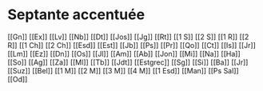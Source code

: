 # Septante accentuée

[[Gn]]
[[Ex]]
[[Lv]]
[[Nb]]
[[Dt]]
[[Jos]]
[[Jg]]
[[Rt]]
[[1 S]]
[[2 S]]
[[1 R]]
[[2 R]]
[[1 Ch]]
[[2 Ch]]
[[Esd]]
[[Est]]
[[Jb]]
[[Ps]]
[[Pr]]
[[Qo]]
[[Ct]]
[[Is]]
[[Jr]]
[[Lm]]
[[Ez]]
[[Dn]]
[[Os]]
[[Jl]]
[[Am]]
[[Ab]]
[[Jon]]
[[Mi]]
[[Na]]
[[Ha]]
[[So]]
[[Ag]]
[[Za]]
[[Ml]]
[[Tb]]
[[Jdt]]
[[Estgrec]]
[[Sg]]
[[Si]]
[[Ba]]
[[Jr]]
[[Suz]]
[[Bel]]
[[1 M]]
[[2 M]]
[[3 M]]
[[4 M]]
[[1 Esd]]
[[Man]]
[[Ps Sal]]
[[Od]]
